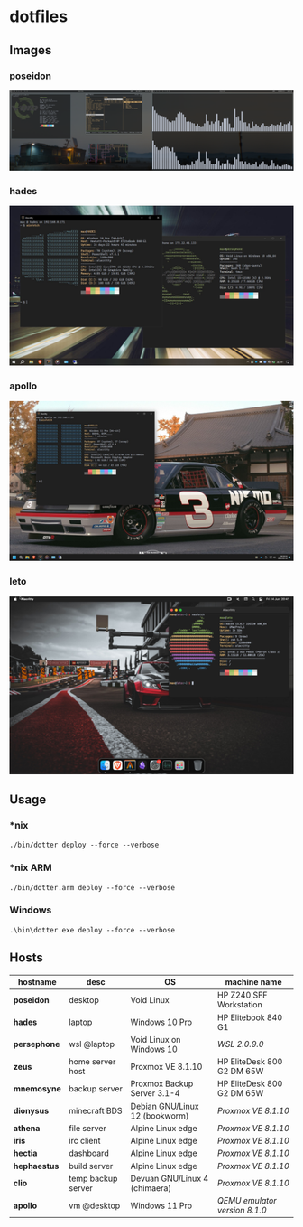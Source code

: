 # dotfiles

## Images

### poseidon

![poseidon](./images/poseidon.jpg)

### hades

![hades](./images/hades.jpg)

### apollo

![apollo](./images/apollo.jpg)

### leto

![leto](./images/leto.jpg)

## Usage

### *nix

```shell
./bin/dotter deploy --force --verbose
```

### *nix ARM

```shell
./bin/dotter.arm deploy --force --verbose
```

### Windows

```shell
.\bin\dotter.exe deploy --force --verbose
```

## Hosts

| hostname             | desc                  | OS                                    | machine name                  |
| -------------------- | --------------------- | ------------------------------------- | ----------------------------- |
| **poseidon**         | desktop               | Void Linux                            | HP Z240 SFF Workstation       |
| **hades**            | laptop                | Windows 10 Pro                        | HP Elitebook 840 G1           |
| **persephone**       | wsl @laptop           | Void Linux on Windows 10              | *WSL 2.0.9.0*                 |
| **zeus**             | home server host      | Proxmox VE 8.1.10                     | HP EliteDesk 800 G2 DM 65W    |
| **mnemosyne**        | backup server         | Proxmox Backup Server 3.1-4           | HP EliteDesk 800 G2 DM 65W    |
| **dionysus**         | minecraft BDS         | Debian GNU/Linux 12 (bookworm)        | *Proxmox VE 8.1.10*           |
| **athena**           | file server           | Alpine Linux edge                     | *Proxmox VE 8.1.10*           |
| **iris**             | irc client            | Alpine Linux edge                     | *Proxmox VE 8.1.10*           |
| **hectia**           | dashboard             | Alpine Linux edge                     | *Proxmox VE 8.1.10*           |
| **hephaestus**       | build server          | Alpine Linux edge                     | *Proxmox VE 8.1.10*           |
| **clio**             | temp backup server    | Devuan GNU/Linux 4 (chimaera)         | *Proxmox VE 8.1.10*           |
| **apollo**           | vm @desktop           | Windows 11 Pro                        | *QEMU emulator version 8.1.0* |
